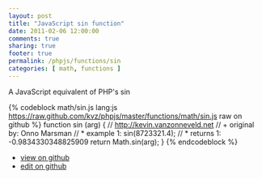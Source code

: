 ```yaml
---
layout: post
title: "JavaScript sin function"
date: 2011-02-06 12:00:00
comments: true
sharing: true
footer: true
permalink: /phpjs/functions/sin
categories: [ math, functions ]
---
```

A JavaScript equivalent of PHP's sin
<!-- more -->
{% codeblock math/sin.js lang:js https://raw.github.com/kvz/phpjs/master/functions/math/sin.js raw on github %}
function sin (arg) {
    // http://kevin.vanzonneveld.net
    // +   original by: Onno Marsman
    // *     example 1: sin(8723321.4);
    // *     returns 1: -0.9834330348825909
    return Math.sin(arg);
}
{% endcodeblock %}
<ul>
 <li><a href="https://github.com/kvz/phpjs/blob/master/functions/math/sin.js">view on github</a></li>
 <li><a href="https://github.com/kvz/phpjs/edit/master/functions/math/sin.js">edit on github</a></li>
</ul>
